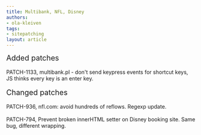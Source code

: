 ```yaml
---
title: Multibank, NFL, Disney
authors:
- ola-kleiven
tags:
- sitepatching
layout: article
---
```

<span style="font-size: 140%">Added patches</span><br/><br/>PATCH-1133, multibank.pl - don&#39;t send keypress events for shortcut keys, JS thinks every key is an enter key.<br/><br/><span style="font-size: 140%">Changed patches</span><br/><br/>PATCH-936, nfl.com: avoid hundreds of reflows. Regexp update.<br/><br/>PATCH-794, Prevent broken innerHTML setter on Disney booking site. Same bug, different wrapping.
